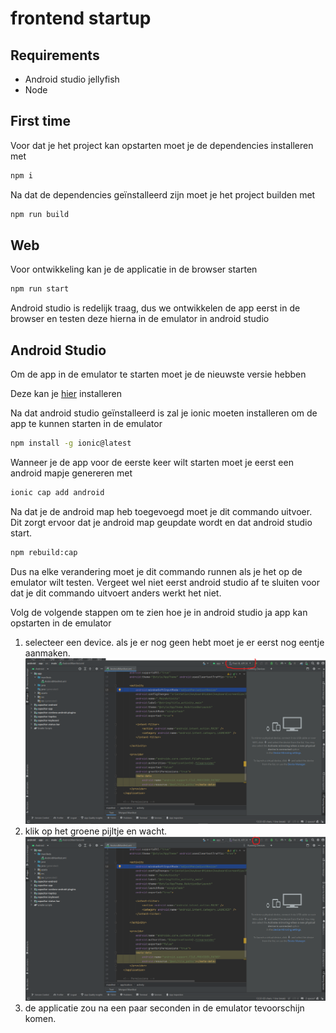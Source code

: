 # frontend startup

## Requirements

- Android studio jellyfish
- Node

## First time

Voor dat je het project kan opstarten moet je de dependencies installeren met

```bash
npm i
```

Na dat de dependencies geïnstalleerd zijn moet je het project builden met

```bash
npm run build
```

## Web

Voor ontwikkeling kan je de applicatie in de browser starten

```bash
npm run start
```

Android studio is redelijk traag, dus we ontwikkelen de app eerst in de browser en testen deze hierna in de emulator in android studio

## Android Studio

Om de app in de emulator te starten moet je de nieuwste versie hebben

Deze kan je [hier](https://developer.android.com/studio) installeren

Na dat android studio geïnstalleerd is zal je ionic moeten installeren om de app te kunnen starten in de emulator

```bash
npm install -g ionic@latest
```

Wanneer je de app voor de eerste keer wilt starten moet je eerst een android mapje genereren met

```bash
ionic cap add android
```

Na dat je de android map heb toegevoegd moet je dit commando uitvoer. Dit zorgt ervoor dat je android map geupdate wordt en dat android studio start.

```bash
npm rebuild:cap
```

Dus na elke verandering moet je dit commando runnen als je het op de emulator wilt testen.
Vergeet wel niet eerst android studio af te sluiten voor dat je dit commando uitvoert anders werkt het niet.

Volg de volgende stappen om te zien hoe je in android studio ja app kan opstarten in de emulator

1. selecteer een device. als je er nog geen hebt moet je er eerst nog eentje aanmaken.
   ![Alt text](/img-documentatie/stap1.png "Title")
2. klik op het groene pijltje en wacht.
   ![Alt text](/img-documentatie/stap2.png "Title")
3. de applicatie zou na een paar seconden in de emulator tevoorschijn komen.
